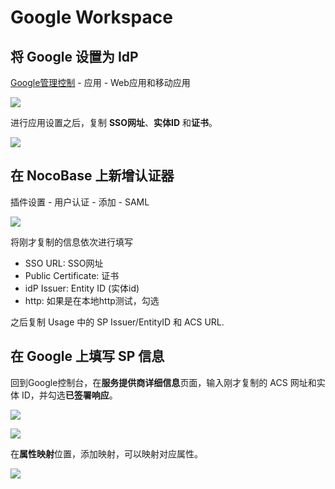# Google Workspace

## 将 Google 设置为 IdP

[Google管理控制](https://admin.google.com/) - 应用 - Web应用和移动应用

![](https://nocobase-docs.oss-cn-beijing.aliyuncs.com/0812780b990a97a63c14ea8991959827.png)

进行应用设置之后，复制 **SSO网址**、**实体ID** 和**证书**。

![](https://nocobase-docs.oss-cn-beijing.aliyuncs.com/aafd20a794730e85411c0c8f368637e0.png)

## 在 NocoBase 上新增认证器

插件设置 - 用户认证 - 添加 - SAML

![](https://nocobase-docs.oss-cn-beijing.aliyuncs.com/5bc18c7952b8f15828e26bb07251a335.png)

将刚才复制的信息依次进行填写

- SSO URL: SSO网址
- Public Certificate: 证书
- idP Issuer: Entity ID (实体id)
- http: 如果是在本地http测试，勾选

之后复制 Usage 中的 SP Issuer/EntityID 和 ACS URL.

## 在 Google 上填写 SP 信息

回到Google控制台，在**服务提供商详细信息**页面，输入刚才复制的 ACS 网址和实体 ID，并勾选**已签署响应**。

![](https://nocobase-docs.oss-cn-beijing.aliyuncs.com/1536268bf8df4a5ebc72384317172191.png)

![](https://nocobase-docs.oss-cn-beijing.aliyuncs.com/c7de1f8b84c1335de110e5a7c96255c4.png)

在**属性映射**位置，添加映射，可以映射对应属性。

![](https://nocobase-docs.oss-cn-beijing.aliyuncs.com/27180f2f46480c3fee3016df86d6fdb8.png)